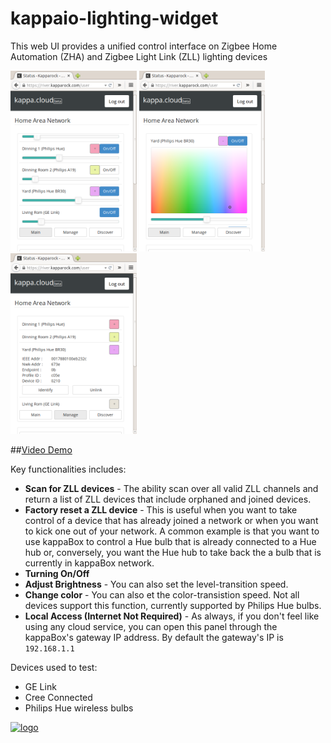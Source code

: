 # kappaio-lighting-widget
This web UI provides a unified control interface on Zigbee Home Automation (ZHA) and Zigbee Light Link (ZLL) lighting devices


<div>
<img src="./img/listview.png"      alt="List View" width="40%">
<img src="./img/expandedcolor.png" alt="Expanded List View" width="40%" >
<img src="./img/manger.png"        alt="Manager View" width="40%">
</div>


##[Video Demo](https://www.youtube.com/watch?v=trT6XApGcno)


Key functionalities includes:
* **Scan for ZLL devices** - The ability scan over all valid ZLL channels and return a list of ZLL devices that include orphaned and joined devices.
* **Factory reset a ZLL device** - This is useful when you want to take control of a device that has already joined a network or when you want to kick one out of your network. A common example is that you want to use kappaBox to control a Hue bulb that is already connected to a Hue hub or, conversely, you want the Hue hub to take back the a bulb that is currently in kappaBox network. 
* **Turning On/Off** 
* **Adjust Brightness** - You can also set the level-transition speed. 
* **Change color** - You can also et the color-transistion speed. Not all devices support this function, currently supported by Philips Hue bulbs.
* **Local Access (Internet Not Required)** - As always, if you don't feel like using any cloud service, you can open this panel through the kappaBox's gateway IP address. By default the gateway's IP is `192.168.1.1`

Devices used to test:
* GE Link
* Cree Connected
* Philips Hue wireless bulbs



<a href="http://www.kapparock.com">![logo](https://github.com/kapparock/hello-world-restful/raw/master/img/logo-name200x32.png)</a>
